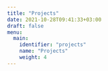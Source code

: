 ```yaml
---
title: "Projects"
date: 2021-10-28T09:41:33+03:00
draft: false
menu:
  main:
    identifier: "projects"
    name: "Projects"
    weight: 4
---
```

